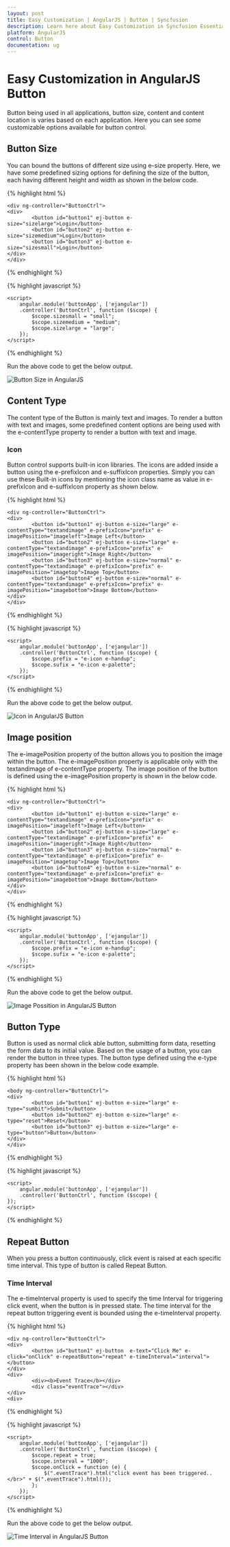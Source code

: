 ```yaml
---
layout: post
title: Easy Customization | AngularJS | Button | Syncfusion 
description: Learn here about Easy Customization in Syncfusion Essential AngularJS Button Control, its elements, and more. 
platform: AngularJS
control: Button
documentation: ug
---
```


# Easy Customization in AngularJS Button

Button being used in all applications, button size, content and content location is varies based on each application. Here you can see some customizable options available for button control.

## Button Size

You can bound the buttons of different size using e-size property. Here, we have some predefined sizing options for defining the size of the button, each having different height and width as shown in the below code.

{% highlight html %}

    <div ng-controller="ButtonCtrl">
    <div>
            <button id="button1" ej-button e-size="sizelarge">Login</button>
            <button id="button2" ej-button e-size="sizemedium">Login</button>
            <button id="button3" ej-button e-size="sizesmall">Login</button>
    </div>
    </div>
    
{% endhighlight %}

{% highlight javascript %}

    <script>
        angular.module('buttonApp', ['ejangular'])
        .controller('ButtonCtrl', function ($scope) {
            $scope.sizesmall = "small";
            $scope.sizemedium = "medium";
            $scope.sizelarge = "large";
        });
    </script>
    
{% endhighlight %}

Run the above code to get the below output.

![Button Size in AngularJS](customization_images/size.png)

## Content Type

The content type of the Button is mainly text and images. To render a button with text and images, some predefined content options are being used with the e-contentType property to render a button with text and image.  

### Icon 

Button control supports built-in icon libraries. The icons are added inside a button using the e-prefixIcon and e-suffixIcon properties. Simply you can use these Built-in icons by mentioning the icon class name as value in e-prefixIcon and e-suffixIcon property as shown below.  

{% highlight html %}

    <div ng-controller="ButtonCtrl">
    <div>
            <button id="button1" ej-button e-size="large" e-contentType="textandimage" e-prefixIcon="prefix" e-imagePosition="imageleft">Image Left</button>
            <button id="button2" ej-button e-size="large" e-contentType="textandimage" e-prefixIcon="prefix" e-imagePosition="imageright">Image Right</button>
            <button id="button3" ej-button e-size="normal" e-contentType="textandimage" e-prefixIcon="prefix" e-imagePosition="imagetop">Image Top</button>
            <button id="button4" ej-button e-size="normal" e-contentType="textandimage" e-prefixIcon="prefix" e-imagePosition="imagebottom">Image Bottom</button>
    </div>
    </div>
   
{% endhighlight %}

{% highlight javascript %}

    <script>
        angular.module('buttonApp', ['ejangular'])
        .controller('ButtonCtrl', function ($scope) {
            $scope.prefix = "e-icon e-handup";
            $scope.sufix = "e-icon e-palette";
        });
    </script>
 
{% endhighlight %}

Run the above code to get the below output.

![Icon in AngularJS Button](customization_images/content-type.png)

## Image position 

The e-imagePosition property of the button allows you to position the image within the button. The e-imagePosition property is applicable only with the textandimage of e-contentType property. The image position of the button is defined using the e-imagePosition property is shown in the below code.

{% highlight html %}

    <div ng-controller="ButtonCtrl">
    <div>
            <button id="button1" ej-button e-size="large" e-contentType="textandimage" e-prefixIcon="prefix" e-imagePosition="imageleft">Image Left</button>
            <button id="button2" ej-button e-size="large" e-contentType="textandimage" e-prefixIcon="prefix" e-imagePosition="imageright">Image Right</button>
            <button id="button3" ej-button e-size="normal" e-contentType="textandimage" e-prefixIcon="prefix" e-imagePosition="imagetop">Image Top</button>
            <button id="button4" ej-button e-size="normal" e-contentType="textandimage" e-prefixIcon="prefix" e-imagePosition="imagebottom">Image Bottom</button>
    </div>
    </div>

{% endhighlight %}

{% highlight javascript %}

    <script>
        angular.module('buttonApp', ['ejangular'])
        .controller('ButtonCtrl', function ($scope) {
            $scope.prefix = "e-icon e-handup";
            $scope.sufix = "e-icon e-palette";
        });
    </script>
 
{% endhighlight %}

Run the above code to get the below output.

![Image Possition in AngularJS Button](customization_images/image-position.png)

## Button Type

Button is used as normal click able button, submitting form data, resetting the form data to its initial value. Based on the usage of a button, you can render the button in three types. The button type defined using the e-type property has been shown in the below code example.

{% highlight html %}

    <body ng-controller="ButtonCtrl">
    <div>
            <button id="button1" ej-button e-size="large" e-type="sumbit">Submit</button>
            <button id="button2" ej-button e-size="large" e-type="reset">Reset</button>
            <button id="button3" ej-button e-size="large" e-type="button">Button</button>
    </div>
    </div>
   
{% endhighlight %}

{% highlight javascript %}

    <script>
        angular.module('buttonApp', ['ejangular'])
        .controller('ButtonCtrl', function ($scope) {
    });
    </script>
 
{% endhighlight %}

## Repeat Button

When you press a button continuously, click event is raised at each specific time interval. This type of button is called Repeat Button.

### Time Interval

The e-timeInterval property is used to specify the time Interval for triggering click event, when the button is in pressed state. The time interval for the repeat button triggering event is bounded using the e-timeInterval property.

{% highlight html %}

    <div ng-controller="ButtonCtrl">
    <div>
            <button id="button1" ej-button  e-text="Click Me" e-click="onClick" e-repeatButton="repeat" e-timeInterval="interval"></button>
    </div>
    <div>
            <div><b>Event Trace</b></div>
            <div class="eventTrace"></div>
    </div>
    <div>

{% endhighlight %}

{% highlight javascript %}

    <script>
        angular.module('buttonApp', ['ejangular'])
        .controller('ButtonCtrl', function ($scope) {
            $scope.repeat = true;
            $scope.interval = "1000";
            $scope.onClick = function (e) {
                $(".eventTrace").html("click event has been triggered..</br>" + $(".eventTrace").html());
            };
        });
    </script>
 
{% endhighlight %}

Run the above code to get the below output.

![Time Interval in AngularJS Button](customization_images/repeat-button.png)

